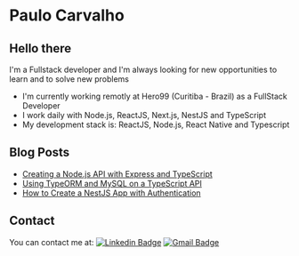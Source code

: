 # Paulo Carvalho

## Hello there
I'm a Fullstack developer and I'm always looking for new opportunities to learn and to solve new problems

- I'm currently working remotly at Hero99 (Curitiba - Brazil) as a FullStack Developer
- I work daily with Node.js, ReactJS, Next.js, NestJS and TypeScript
- My development stack is: ReactJS, Node.js, React Native and Typescript


## Blog Posts

- [Creating a Node.js API with Express and TypeScript](https://levelup.gitconnected.com/creating-a-node-js-api-with-express-and-typescript-549fba5f5a33)
- [Using TypeORM and MySQL on a TypeScript API](https://levelup.gitconnected.com/adding-and-using-a-database-on-a-typescript-api-with-typeorm-41c49336eff5)
- [How to Create a NestJS App with Authentication](https://levelup.gitconnected.com/how-to-create-a-nestjs-app-with-authentication-c0ae845ff6ac)

## Contact

You can contact me at: [![Linkedin Badge](https://img.shields.io/badge/-Paulo_Carvalho-blue?style=flat-square&logo=Linkedin&logoColor=white&link=https://www.linkedin.com/in/ph-carvalho/)](https://www.linkedin.com/in/ph-carvalho/) 
[![Gmail Badge](https://img.shields.io/badge/-phcarvalhodev@gmail.com-c14438?style=flat-square&logo=Gmail&logoColor=white&link=mailto:phcarvalhodev@gmail.com)](mailto:phcarvalhodev@gmail.com)
